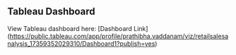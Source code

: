 ## Tableau Dashboard
View Tableau dashboard here: [Dashboard Link] (https://public.tableau.com/app/profile/prathibha.vaddanam/viz/retailsalesanalysis_17359352029310/Dashboard1?publish=yes)
